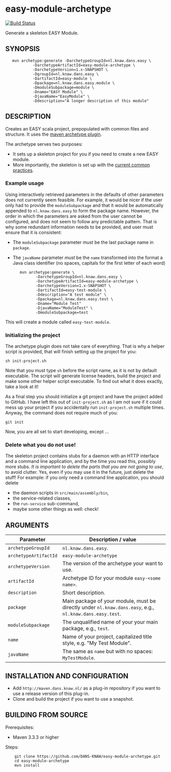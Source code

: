 easy-module-archetype
=====================
[![Build Status](https://travis-ci.org/DANS-KNAW/easy-module-archetype.png?branch=master)](https://travis-ci.org/DANS-KNAW/easy-module-archetype)

Generate a skeleton EASY Module.

SYNOPSIS
--------

       mvn archetype:generate -DarchetypeGroupId=nl.knaw.dans.easy \
                -DarchetypeArtifactId=easy-module-archetype \
                -DarchetypeVersion=1.x-SNAPSHOT \
                -DgroupId=nl.knaw.dans.easy \
                -DartifactId=easy-module \
                -Dpackage=nl.knaw.dans.easy.module \
                -DmoduleSubpackage=module \
                -Dname="EASY Module" \
                -DjavaName="EasyModule" \
                -Ddescription="A longer description of this module"

DESCRIPTION
-----------

Creates an EASY scala project, prepopulated with common files and structure. It uses the 
[maven archetype plugin](http://maven.apache.org/archetype/maven-archetype-plugin).

The archetype serves two purposes:

* It sets up a skeleton project for you if you need to create a new EASY module.
* More importantly, the skeleton is set up with the [current common practices].

[current common practices]: common-practices.md

### Example usage

Using interactively retrieved parameters in the defaults of other parameters does not currently seem feasible. For example,
it would be nicer if the user only had to provide the `moduleSubpackage` and that it would be automatically appended to 
`nl.knaw.dans.easy` to form the package name. However, the order in which the parameters are asked from the user cannot be configured, 
and does not seem to follow any predictable pattern. That is why some redundant information needs to be provided, and user must
ensure that it is consistent:

* The `moduleSubpackage` parameter *must* be the last package name in `package`.
* The `javaName` parameter *must* be the `name` transformed into the format a Java class identifier (no spaces, capitals for the first letter of each word)

         mvn archetype:generate \ 
                -DarchetypeGroupId=nl.knaw.dans.easy \
                -DarchetypeArtifactId=easy-module-archetype \ 
                -DarchetypeVersion=1.x-SNAPSHOT \
                -DartifactId=easy-test-module \
                -Ddescription="A test module" \
                -Dpackage=nl.knaw.dans.easy.test \
                -Dname="Module Test"
                -DjavaName="ModuleTest" \
                -DmoduleSubpackage=test

This will create a module called `easy-test-module`. 

### Initializing the project

The archetype plugin does not take care of everything. That is why a helper script is provided, that will finish setting up the 
project for you:

    sh init-project.sh

Note that you must type `sh` before the script name, as it is not by default executable. The script will generate license headers, build the project
and make some other helper script executable. To find out what it does exactly, take a look at it!

As a final step you should initialize a git project and have the project added to GitHub. I have left this out of `init-project.sh` as I am not sure if
it could mess up your project if you accidentally run `init-project.sh` multiple times. Anyway, the command does not require much of you:

    git init
    
Now, you are all set to start developing, except ...    

### Delete what you do not use!

The skeleton project contains stubs for a daemon with an HTTP interface and a command line application, and by the time you read this,
possibly more stubs. *It is important to delete the parts that you are not going to use*, to avoid clutter. Yes, even if you may use it
in the future, just delete the stuff! For example: if you only need a command line application, you should delete

* the daemon scripts in `src/main/assembly/bin`,
* the service-related classes,
* the `run-service` sub-command,
* maybe some other things as well: check!

ARGUMENTS
----------

Parameter                | Description / value
-------------------------|-----------------------------------------------
`archetypeGroupId`       | `nl.knaw.dans.easy`.
`archetypeArtifactId`    | `easy-module-archetype`  
`archetypeVersion`       | The version of the archetype your want to use.
`artifactId`             | Archetype ID for your module `easy-<some name>`.
`description`            | Short description.
`package`                | Main package of your module, must be directly under `nl.knaw.dans.easy`, e.g., `nl.knaw.dans.easy.test`.
`moduleSubpackage`       | The unqualified name of your your main package, e.g., `test`.
`name`                   | Name of your project, capitalized title style, e.g. "My Test Module".
`javaName`               | The same as `name` but with no spaces: `MyTestModule`.




INSTALLATION AND CONFIGURATION
------------------------------

* Add `http://maven.dans.knaw.nl/` as a plug-in repository if you want to use a release version of this plug-in.
* Clone and build the project if you want to use a snapshot.


BUILDING FROM SOURCE
--------------------

Prerequisites:

* Maven 3.3.3 or higher

Steps:

        git clone https://github.com/DANS-KNAW/easy-module-archetype.git
        cd easy-module-archetype
        mvn install
